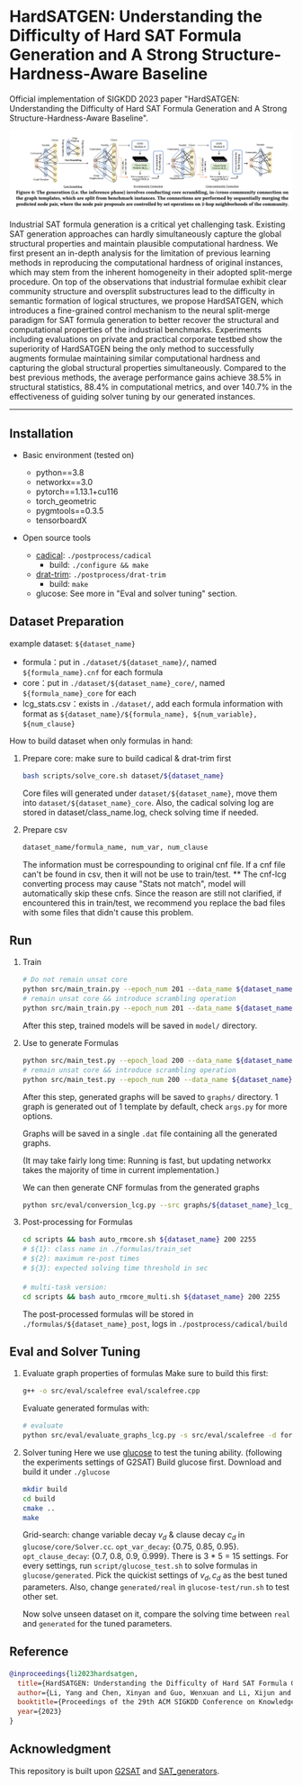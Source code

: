 # HardSATGEN: Understanding the Difficulty of Hard SAT Formula Generation and A Strong Structure-Hardness-Aware Baseline

Official implementation of SIGKDD 2023 paper "HardSATGEN: Understanding the Difficulty of Hard SAT Formula Generation and A Strong Structure-Hardness-Aware Baseline".

![image-20230603233325455](figures/gen.png)

Industrial SAT formula generation is a critical yet challenging task. Existing SAT generation approaches can hardly simultaneously capture the global structural properties and maintain plausible computational hardness. We first present an in-depth analysis for the limitation of previous learning methods in reproducing the computational hardness of original instances, which may stem from the inherent homogeneity in their adopted split-merge procedure. On top of the observations that industrial formulae exhibit clear community structure and oversplit substructures lead to the difficulty in semantic formation of logical structures, we propose HardSATGEN, which introduces a fine-grained control mechanism to the neural split-merge paradigm for SAT formula generation to better recover the structural and computational properties of the industrial benchmarks. Experiments including evaluations on private and practical corporate testbed show the superiority of HardSATGEN being the only method to successfully augments formulae maintaining similar computational hardness and capturing the global structural properties simultaneously. Compared to the best previous methods, the average performance gains achieve 38.5% in structural statistics, 88.4\% in computational metrics, and over 140.7% in the effectiveness of guiding solver tuning by our generated instances.

---

## Installation

- Basic environment (tested on)
  - python==3.8
  - networkx==3.0
  - pytorch==1.13.1+cu116
  - torch_geometric
  - pygmtools==0.3.5
  - tensorboardX


- Open source tools
  - [cadical](https://github.com/arminbiere/cadical): `./postprocess/cadical`
    - build: `./configure && make`
  - [drat-trim](https://github.com/marijnheule/drat-trim): `./postprocess/drat-trim`
    - build: `make`
  - glucose: See more in "Eval and solver tuning" section.

## Dataset Preparation

example dataset: `${dataset_name}`

- formula：put in `./dataset/${dataset_name}/`, named `${formula_name}.cnf` for each formula
- core：put in `./dataset/${dataset_name}_core/`, named `${formula_name}_core` for each
- lcg_stats.csv：exists in `./dataset/`, add each formula information with format as `${dataset_name}/${formula_name}, ${num_variable}, ${num_clause}`

How to build dataset when only formulas in hand:

1. Prepare core: make sure to build cadical & drat-trim first

    ```bash
    bash scripts/solve_core.sh dataset/${dataset_name}
    ```

    Core files will generated under `dataset/${dataset_name}`, move them into `dataset/${dataset_name}_core`.
    Also, the cadical solving log are stored in dataset/class_name.log, check solving time if needed.

2. Prepare csv

    ```bash
    dataset_name/formula_name, num_var, num_clause
    ```

    The information must be correspounding to original cnf file.
    If a cnf file can't be found in csv, then it will not be use to train/test.
    ** The cnf-lcg converting process may cause "Stats not match", model will automatically skip these cnfs. Since the reason are still not clarified, if encountered this in train/test, we recommend you replace the bad files with some files that didn't cause this problem.

## Run

1. Train

    ```bash
    # Do not remain unsat core
    python src/main_train.py --epoch_num 201 --data_name ${dataset_name} --model GCN # SAGE; GCN
    # remain unsat core && introduce scrambling operation
    python src/main_train.py --epoch_num 201 --data_name ${dataset_name} --core_flag --model GCN # SAGE; GCN
    ```

    After this step, trained models will be saved in `model/` directory.

2. Use to generate Formulas

    ```bash
    python src/main_test.py --epoch_load 200 --data_name ${dataset_name} --model GCN # SAGE; GCN
    # remain unsat core && introduce scrambling operation
    python src/main_test.py --epoch_num 200 --data_name ${dataset_name} --core_flag --model GCN # SAGE; GCN
    ```

    After this step, generated graphs will be saved to `graphs/` directory. 1 graph is generated out of 1 template by default, check `args.py` for more options.

    Graphs will be saved in a single `.dat` file containing all the generated graphs.

    (It may take fairly long time: Running is fast, but updating networkx takes the majority of time in current implementation.)

    We can then generate CNF formulas from the generated graphs

    ```bash
    python src/eval/conversion_lcg.py --src graphs/${dataset_name}_lcg_GCN_coreTrue_alpha.dat --store-dir formulas/${dataset_name} --action=lcg2sat
    ```

3. Post-processing for Formulas

    ```bash
    cd scripts && bash auto_rmcore.sh ${dataset_name} 200 2255
    # ${1}: class name in ./formulas/train_set
    # ${2}: maximum re-post times
    # ${3}: expected solving time threshold in sec
    
    # multi-task version:
    cd scripts && bash auto_rmcore_multi.sh ${dataset_name} 200 2255
    ```

    The post-processed formulas will be stored in `./formulas/${dataset_name}_post`, logs in `./postprocess/cadical/build`


## Eval and Solver Tuning

1. Evaluate graph properties of formulas
    Make sure to build this first: 
    
    ```bash
    g++ -o src/eval/scalefree eval/scalefree.cpp
    ```
    Evaluate generated formulas with:
    ```bash
    # evaluate
    python src/eval/evaluate_graphs_lcg.py -s src/eval/scalefree -d formulas/${dataset_name}/ -o ${dataset_name}.csv
    ```
    
1. Solver tuning
    Here we use [glucose](https://github.com/wadoon/glucose) to test the tuning ability. (following the experiments settings of G2SAT)
    Build glucose first. Download and build it under `./glucose`

    ```bash
    mkdir build
    cd build
    cmake ..
    make
    ```

    Grid-search: change variable decay $v_d$ & clause decay $c_d$ in `glucose/core/Solver.cc`. `opt_var_decay`: {0.75, 0.85, 0.95}. `opt_clause_decay`: {0.7, 0.8, 0.9, 0.999}. There is 3 * 5 = 15 settings. For every settings, run `script/glucose_test.sh` to solve formulas in `glucose/generated`.
    Pick the quickist settings of $v_d, c_d$ as the best tuned parameters.
    Also, change `generated/real` in `glucose-test/run.sh` to test other set.

    Now solve unseen dataset on it, compare the solving time between `real` and `generated` for the tuned parameters.

## Reference

```bibtex
@inproceedings{li2023hardsatgen,
  title={HardSATGEN: Understanding the Difficulty of Hard SAT Formula Generation and A Strong Structure-Hardness-Aware Baseline},
  author={Li, Yang and Chen, Xinyan and Guo, Wenxuan and Li, Xijun and Luo, Wanqian and Huang, Junhua and Zhen, Hui-Ling and Yuan, Mingxuan and Yan, Junchi},
  booktitle={Proceedings of the 29th ACM SIGKDD Conference on Knowledge Discovery and Data Mining},
  year={2023}
}
```

## Acknowledgment

This repository is built upon [G2SAT](https://github.com/JiaxuanYou/G2SAT) and [SAT_generators](https://github.com/i4vk/SAT_generators). 
